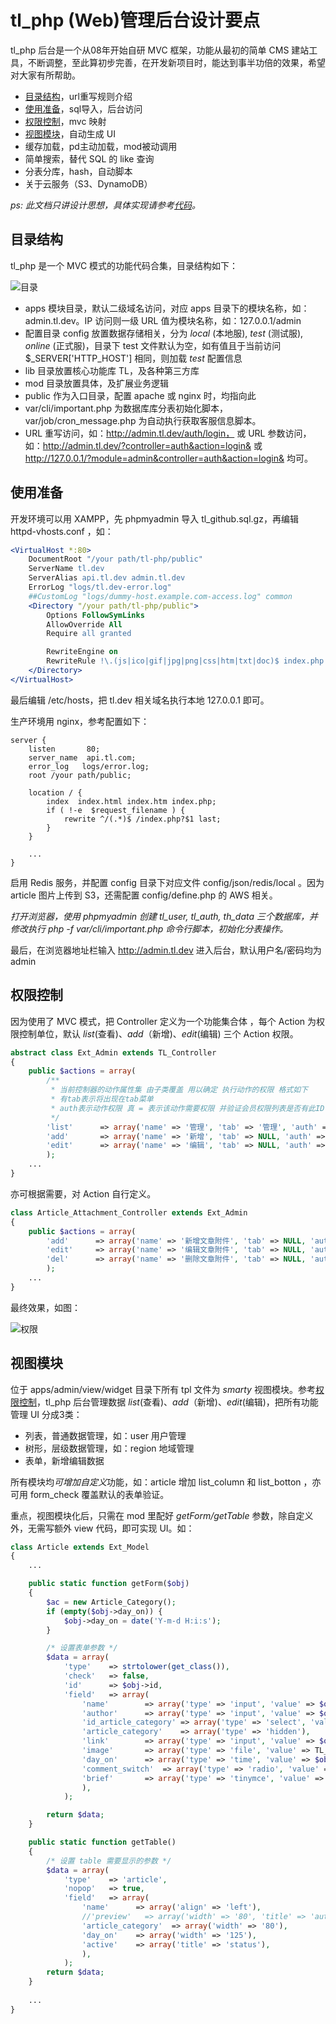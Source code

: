 # tl_php (Web)管理后台设计要点

tl_php 后台是一个从08年开始自研 MVC 框架，功能从最初的简单 CMS 建站工具，不断调整，至此算初步完善，在开发新项目时，能达到事半功倍的效果，希望对大家有所帮助。

- [目录结构](#dir)，url重写规则介绍
- [使用准备](#config)，sql导入，后台访问
- [权限控制](#privilege)，mvc 映射
- [视图模块](#view)，自动生成 UI
- 缓存加载，pd主动加载，mod被动调用
- 简单搜索，替代 SQL 的 like 查询
- 分表分库，hash，自动脚本
- 关于云服务（S3、DynamoDB）

*ps: 此文档只讲设计思想，具体实现请参考[代码](https://github.com/tanliang/tl_php)。*

## 目录结构<a name="dir"></a>

tl_php 是一个 MVC 模式的功能代码合集，目录结构如下：

![目录](resource/book2/tl_php_dir.jpg)

- apps 模块目录，默认二级域名访问，对应 apps 目录下的模块名称，如： admin.tl.dev。IP 访问则一级 URL 值为模块名称，如：127.0.0.1/admin
- 配置目录 config 放置数据存储相关，分为 *local* (本地服), *test* (测试服), *online* (正式服)，目录下 test 文件默认为空，如有值且于当前访问 $_SERVER['HTTP_HOST'] 相同，则加载 *test* 配置信息
- lib 目录放置核心功能库 TL，及各种第三方库
- mod 目录放置具体，及扩展业务逻辑
- public 作为入口目录，配置 apache 或 nginx 时，均指向此
- var/cli/important.php 为数据库库分表初始化脚本，var/job/cron_message.php 为自动执行获取客服信息脚本。 
- URL 重写访问，如：http://admin.tl.dev/auth/login， 或 URL 参数访问，如：http://admin.tl.dev/?controller=auth&action=login& 或 http://127.0.0.1/?module=admin&controller=auth&action=login& 均可。


## 使用准备<a name="config"></a>

开发环境可以用 XAMPP，先 phpmyadmin 导入 tl_github.sql.gz，再编辑 httpd-vhosts.conf ，如：

~~~apache
<VirtualHost *:80>
    DocumentRoot "/your path/tl-php/public"
    ServerName tl.dev
    ServerAlias api.tl.dev admin.tl.dev
    ErrorLog "logs/tl.dev-error.log"
    ##CustomLog "logs/dummy-host.example.com-access.log" common
    <Directory "/your path/tl-php/public">
        Options FollowSymLinks
        AllowOverride All
        Require all granted

        RewriteEngine on
        RewriteRule !\.(js|ico|gif|jpg|png|css|htm|txt|doc)$ index.php
    </Directory>
</VirtualHost>
~~~

最后编辑 /etc/hosts，把 tl.dev 相关域名执行本地 127.0.0.1 即可。

生产环境用 nginx，参考配置如下：

~~~nginx
server {
    listen       80;
    server_name  api.tl.com;
    error_log 	logs/error.log;
    root /your path/public;

    location / {
        index  index.html index.htm index.php;
        if ( !-e  $request_filename ) {
            rewrite ^/(.*)$ /index.php?$1 last;
        }
    }
  
	...
}
~~~

启用 Redis 服务，并配置 config 目录下对应文件 config/json/redis/local 。因为 article 图片上传到 S3，还需配置 config/define.php 的 AWS 相关。

*打开浏览器，使用 phpmyadmin 创建 tl_user, tl_auth, th_data 三个数据库，并修改执行 php -f var/cli/important.php 命令行脚本，初始化分表操作。*

最后，在浏览器地址栏输入 http://admin.tl.dev 进入后台，默认用户名/密码均为 admin

## 权限控制<a name="privilege"></a>

因为使用了 MVC 模式，把 Controller 定义为一个功能集合体 ，每个 Action 为权限控制单位，默认 *list*(查看)、*add*（新增)、*edit*(编辑) 三个 Action 权限。

~~~php
abstract class Ext_Admin extends TL_Controller
{
    public $actions = array(
        /**
         * 当前控制器的动作属性集 由子类覆盖 用以确定 执行动作的权限 格式如下
         * 有tab表示将出现在tab菜单
         * auth表示动作权限 真 = 表示该动作需要权限 并验证会员权限列表是否有此ID
         */
        'list'      => array('name' => '管理', 'tab' => '管理', 'auth' => true),
        'add'       => array('name' => '新增', 'tab' => NULL, 'auth' => true),
        'edit'      => array('name' => '编辑', 'tab' => NULL, 'auth' => true),
        );
	...
}
~~~

亦可根据需要，对 Action 自行定义。

~~~php
class Article_Attachment_Controller extends Ext_Admin
{
    public $actions = array(
        'add'      => array('name' => '新增文章附件', 'tab' => NULL, 'auth' => false),
        'edit'     => array('name' => '编辑文章附件', 'tab' => NULL, 'auth' => false),
        'del'      => array('name' => '删除文章附件', 'tab' => NULL, 'auth' => false),
        );
	...
}
~~~

最终效果，如图：

![权限](resource/book2/privilege.jpg)

## 视图模块<a name="view"></a>

位于 apps/admin/view/widget 目录下所有 tpl 文件为 *smarty* 视图模块。参考[权限控制](#privilege)，tl_php 后台管理数据 *list*(查看)、*add*（新增)、*edit*(编辑)，把所有功能管理 UI 分成3类：

- 列表，普通数据管理，如：user 用户管理
- 树形，层级数据管理，如：region 地域管理
- 表单，新增编辑数据

所有模块均*可增加自定义*功能，如：article 增加 list_column 和 list_botton ，亦可用 form_check 覆盖默认的表单验证。

重点，视图模块化后，只需在 mod 里配好 *getForm/getTable* 参数，除自定义外，无需写额外 view 代码，即可实现 UI。如：

~~~php
class Article extends Ext_Model
{
	...

    public static function getForm($obj)
    {
        $ac = new Article_Category();
        if (empty($obj->day_on)) {
            $obj->day_on = date('Y-m-d H:i:s');
        }

        /* 设置表单参数 */
        $data = array(
            'type'    => strtolower(get_class()),  
            'check'   => false,
            'id'      => $obj->id,
            'field'   => array(
                'name'        => array('type' => 'input', 'value' => $obj->name),
                'author'      => array('type' => 'input', 'value' => $obj->author),
                'id_article_category' => array('type' => 'select', 'value' => $ac->getTree(), 'required' => $obj->id_article_category, 'label' => 'category'),
                'article_category'    => array('type' => 'hidden'),
                'link'        => array('type' => 'input', 'value' => $obj->link),
                'image'       => array('type' => 'file', 'value' => TL_Tools::base64EncodeUrl($obj->image)),
                'day_on'      => array('type' => 'time', 'value' => $obj->day_on),
                'comment_switch'  => array('type' => 'radio', 'value' => $obj->comment_switch),
                'brief'       => array('type' => 'tinymce', 'value' => $obj->brief),
                ),
            );

        return $data;
    }

    public static function getTable()
    {
        /* 设置 table 需要显示的参数 */
        $data = array(
            'type'    => 'article', 
            'nopop'   => true,
            'field'   => array(
                'name'      => array('align' => 'left'),
                //'preview'   => array('width' => '80', 'title' => 'author'),
                'article_category'  => array('width' => '80'),
                'day_on'    => array('width' => '125'),
                'active'    => array('title' => 'status'),
                ),
            );
        return $data;
    }
  
    ...
}
~~~

